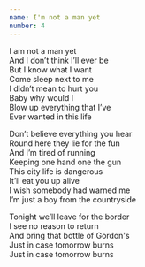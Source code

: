 ```yaml
---
name: I'm not a man yet
number: 4
---
```


I am not a man yet  
And I don’t think I’ll ever be  
But I know what I want  
Come sleep next to me  
I didn’t mean to hurt you  
Baby why would I  
Blow up everything that I’ve  
Ever wanted in this life

Don’t believe everything you hear  
Round here they lie for the fun  
And I’m tired of running  
Keeping one hand one the gun  
This city life is dangerous  
It’ll eat you up alive  
I wish somebody had warned me  
I’m just a boy from the countryside

Tonight we’ll leave for the border  
I see no reason to return  
And bring that bottle of Gordon's  
Just in case tomorrow burns  
Just in case tomorrow burns
